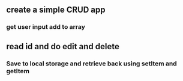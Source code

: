 ## create a simple CRUD app

### get user input add to array

## read id and do edit and delete

### Save to local storage and retrieve back using setItem and getItem



